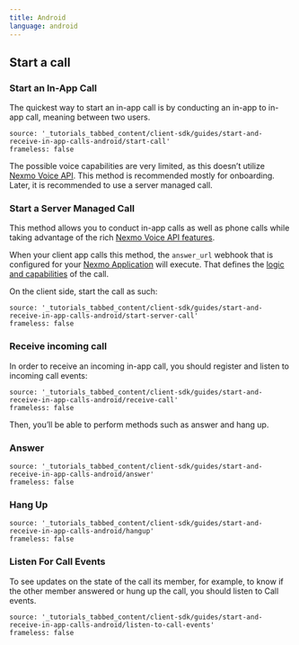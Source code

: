 ```yaml
---
title: Android
language: android
---
```


## Start a call

### Start an In-App Call

The quickest way to start an in-app call is by conducting an in-app to in-app call, meaning between two users.

```tabbed_content
source: '_tutorials_tabbed_content/client-sdk/guides/start-and-receive-in-app-calls-android/start-call'
frameless: false
```

The possible voice capabilities are very limited, as this doesn’t utilize [Nexmo Voice API](/voice/voice-api/overview). This method is recommended mostly for onboarding. Later, it is recommended to use a server managed call.

### Start a Server Managed Call

This method allows you to conduct in-app calls as well as phone calls while taking advantage of the rich [Nexmo Voice API features](/voice/voice-api/overview).

When your client app calls this method, the `answer_url` webhook that is configured for your [Nexmo Application](/concepts/guides/applications) will execute. That defines the [logic and capabilities](https://developer.nexmo.com/voice/voice-api/ncco-reference) of the call.

On the client side, start the call as such:

```tabbed_content
source: '_tutorials_tabbed_content/client-sdk/guides/start-and-receive-in-app-calls-android/start-server-call'
frameless: false
```

### Receive incoming call

In order to receive an incoming in-app call, you should register and listen to incoming call events:

```tabbed_content
source: '_tutorials_tabbed_content/client-sdk/guides/start-and-receive-in-app-calls-android/receive-call'
frameless: false
```


Then, you’ll be able to perform methods such as answer and hang up.

### Answer

```tabbed_content
source: '_tutorials_tabbed_content/client-sdk/guides/start-and-receive-in-app-calls-android/answer'
frameless: false
```

### Hang Up

```tabbed_content
source: '_tutorials_tabbed_content/client-sdk/guides/start-and-receive-in-app-calls-android/hangup'
frameless: false
```

### Listen For Call Events

To see updates on the state of the call its member, for example, to know if the other member answered or hung up the call, you should listen to Call events.

```tabbed_content
source: '_tutorials_tabbed_content/client-sdk/guides/start-and-receive-in-app-calls-android/listen-to-call-events'
frameless: false
```
